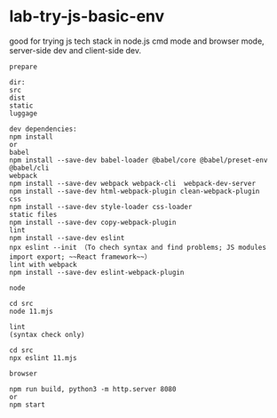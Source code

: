 # lab-try-js-basic-env


good for trying js tech stack in node.js cmd mode and browser mode, server-side dev and client-side dev. 

```
prepare

dir:
src
dist
static
luggage

dev dependencies:
npm install
or
babel
npm install --save-dev babel-loader @babel/core @babel/preset-env @babel/cli
webpack
npm install --save-dev webpack webpack-cli  webpack-dev-server
npm install --save-dev html-webpack-plugin clean-webpack-plugin
css
npm install --save-dev style-loader css-loader
static files
npm install --save-dev copy-webpack-plugin
lint
npm install --save-dev eslint
npx eslint --init （To chech syntax and find problems; JS modules import export; ~~React framework~~）
lint with webpack
npm install --save-dev eslint-webpack-plugin
```

```
node

cd src
node 11.mjs

```
```
lint
(syntax check only)

cd src
npx eslint 11.mjs
```
```
browser

npm run build, python3 -m http.server 8080
or
npm start
```
